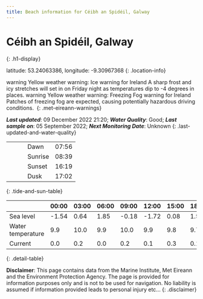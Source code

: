 ```yaml
---
title: Beach information for Céibh an Spidéil, Galway
---
```

# Céibh an Spidéil, Galway 
{: .h1-display}

latitude: 53.24063386, longitude: -9.30967368
{: .location-info}

<span class="material-icons yellow-warning">warning</span>&nbsp;Yellow weather warning: Ice warning for Ireland A sharp frost and icy stretches will set in on Friday night as temperatures dip to -4 degrees in places.&nbsp;<span class="material-icons yellow-warning">warning</span>&nbsp;Yellow weather warning: Freezing Fog warning for Ireland Patches of freezing fog are expected, causing potentially hazardous driving conditions.&nbsp;
{: .met-eireann-warnings}

___Last updated___: 09 December 2022 21:20; ___Water Quality___: Good;
___Last sample on___: 05 September 2022; ___Next Monitoring Date___: Unknown
{: .last-updated-and-water-quality}

|   |   |   |   |   |
|---|---|---|---|---|
|   |   |   | Dawn  | 07:56 |
|   |   |   | Sunrise  | 08:39 |
|   |   |   | Sunset  | 16:19 |
|   |   |   | Dusk  | 17:02 |
{: .tide-and-sun-table}

<div></div>

| | 00:00 | 03:00 | 06:00 | 09:00 | 12:00 | 15:00 | 18:00 | 21:00 |
|---|---|---|---|---|---|---|---|---|
| Sea level | -1.54 | 0.64 | 1.85 | -0.18| -1.72 | 0.08 | 1.55 | 0.02 |
| Water temperature | 9.9 | 10.0 | 9.9 | 10.0 | 9.9 | 9.8 | 9.7 | 9.6 |
| Current | 0.0 | 0.2 | 0.0 | 0.2 | 0.1| 0.3 | 0.1 | 0.2 |
{: .detail-table}

__Disclaimer__: This page contains data from the Marine Institute,
Met Eireann and the Environment Protection Agency. The page is provided for
information purposes only and is not to be used for navigation. No liability
is assumed if information provided leads to personal injury etc...
{: .disclaimer}